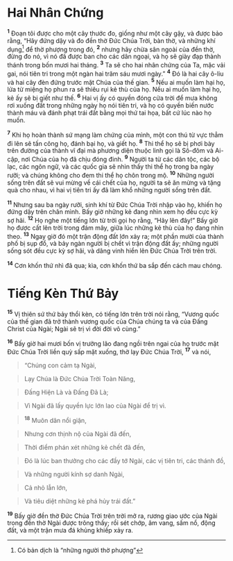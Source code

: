 # Hai Nhân Chứng
<sup><b>1</b></sup> Đoạn tôi được cho một cây thước đo, giống như một cây gậy, và được bảo rằng, “Hãy đứng dậy và đo đền thờ Đức Chúa Trời, bàn thờ, và những khí dụng[^1] để thờ phượng trong đó, <sup><b>2</b></sup> nhưng hãy chừa sân ngoài của đền thờ, đừng đo nó, vì nó đã được ban cho các dân ngoại, và họ sẽ giày đạp thành thánh trong bốn mươi hai tháng. <sup><b>3</b></sup> Ta sẽ cho hai nhân chứng của Ta, mặc vải gai, nói tiên tri trong một ngàn hai trăm sáu mươi ngày.” <sup><b>4</b></sup> Đó là hai cây ô-liu và hai cây đèn đứng trước mặt Chúa của thế gian. <sup><b>5</b></sup> Nếu ai muốn làm hại họ, lửa từ miệng họ phun ra sẽ thiêu rụi kẻ thù của họ. Nếu ai muốn làm hại họ, kẻ ấy sẽ bị giết như thế. <sup><b>6</b></sup> Hai vị ấy có quyền đóng cửa trời để mưa không rơi xuống đất trong những ngày họ nói tiên tri, và họ có quyền biến nước thành máu và đánh phạt trái đất bằng mọi thứ tai họa, bất cứ lúc nào họ muốn.

<sup><b>7</b></sup> Khi họ hoàn thành sứ mạng làm chứng của mình, một con thú từ vực thẳm đi lên sẽ tấn công họ, đánh bại họ, và giết họ. <sup><b>8</b></sup> Thi thể họ sẽ bị phơi bày trên đường của thành vĩ đại mà phương diện thuộc linh gọi là Sô-đôm và Ai-cập, nơi Chúa của họ đã chịu đóng đinh. <sup><b>9</b></sup> Người ta từ các dân tộc, các bộ lạc, các ngôn ngữ, và các quốc gia sẽ nhìn thấy thi thể họ trong ba ngày rưỡi; và chúng không cho đem thi thể họ chôn trong mộ. <sup><b>10</b></sup> Những người sống trên đất sẽ vui mừng về cái chết của họ, người ta sẽ ăn mừng và tặng quà cho nhau, vì hai vị tiên tri ấy đã làm khổ những người sống trên đất.

<sup><b>11</b></sup> Nhưng sau ba ngày rưỡi, sinh khí từ Đức Chúa Trời nhập vào họ, khiến họ đứng dậy trên chân mình. Bấy giờ những kẻ đang nhìn xem họ đều cực kỳ sợ hãi. <sup><b>12</b></sup> Họ nghe một tiếng lớn từ trời gọi họ rằng, “Hãy lên đây!” Bấy giờ họ được cất lên trời trong đám mây, giữa lúc những kẻ thù của họ đang nhìn theo. <sup><b>13</b></sup> Ngay giờ đó một trận động đất lớn xảy ra; một phần mười của thành phố bị sụp đổ, và bảy ngàn người bị chết vì trận động đất ấy; những người sống sót đều cực kỳ sợ hãi, và dâng vinh hiển lên Đức Chúa Trời trên trời.

<sup><b>14</b></sup> Cơn khốn thứ nhì đã qua; kìa, cơn khốn thứ ba sắp đến cách mau chóng.


# Tiếng Kèn Thứ Bảy
<sup><b>15</b></sup> Vị thiên sứ thứ bảy thổi kèn, có tiếng lớn trên trời nói rằng, “Vương quốc của thế gian đã trở thành vương quốc của Chúa chúng ta và của Đấng Christ của Ngài; Ngài sẽ trị vì đời đời vô cùng.”

<sup><b>16</b></sup> Bấy giờ hai mươi bốn vị trưởng lão đang ngồi trên ngai của họ trước mặt Đức Chúa Trời liền quỳ sấp mặt xuống, thờ lạy Đức Chúa Trời, <sup><b>17</b></sup> và nói,


> “Chúng con cảm tạ Ngài,
>


> Lạy Chúa là Đức Chúa Trời Toàn Năng,
>


> Đấng Hiện Là và Đấng Đã Là;
>


> Vì Ngài đã lấy quyền lực lớn lao của Ngài để trị vì.
>


> <sup><b>18</b></sup> Muôn dân nổi giận,
>


> Nhưng cơn thịnh nộ của Ngài đã đến,
>


> Thời điểm phán xét những kẻ chết đã đến,
>


> Đó là lúc ban thưởng cho các đầy tớ Ngài, các vị tiên tri, các thánh đồ,
>


> Và những người kính sợ danh Ngài,
>


> Cả nhỏ lẫn lớn,
>


> Và tiêu diệt những kẻ phá hủy trái đất.”
>

<sup><b>19</b></sup> Bấy giờ đền thờ Đức Chúa Trời trên trời mở ra, rương giao ước của Ngài trong đền thờ Ngài được trông thấy; rồi sét chớp, âm vang, sấm nổ, động đất, và một trận mưa đá khủng khiếp xảy ra.

[^1]: Có bản dịch là “những người thờ phượng”